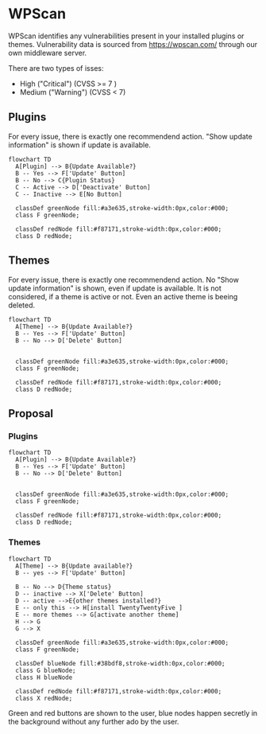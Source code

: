 # WPScan

WPScan identifies any vulnerabilities present in your installed plugins or themes.
Vulnerability data is sourced from https://wpscan.com/ through our own middleware server.

There are two types of isses:
- High ("Critical") (CVSS >= 7 )
- Medium ("Warning") (CVSS < 7)

## Plugins
For every issue, there is exactly one recommendend action. "Show update information" is shown if update is available.
```mermaid
flowchart TD
  A[Plugin] --> B{Update Available?}
  B -- Yes --> F['Update' Button]
  B -- No --> C{Plugin Status}
  C -- Active --> D['Deactivate' Button]
  C -- Inactive --> E[No Button]

  classDef greenNode fill:#a3e635,stroke-width:0px,color:#000;
  class F greenNode;

  classDef redNode fill:#f87171,stroke-width:0px,color:#000;
  class D redNode;
```

## Themes
For every issue, there is exactly one recommendend action. No "Show update information" is shown, even if update is available.
It is not considered, if a theme is active or not. Even an active theme is beeing deleted.
```mermaid
flowchart TD
  A[Theme] --> B{Update Available?}
  B -- Yes --> F['Update' Button]
  B -- No --> D['Delete' Button]


  classDef greenNode fill:#a3e635,stroke-width:0px,color:#000;
  class F greenNode;

  classDef redNode fill:#f87171,stroke-width:0px,color:#000;
  class D redNode;
```

## Proposal
### Plugins
```mermaid
flowchart TD
  A[Plugin] --> B{Update Available?}
  B -- Yes --> F['Update' Button]
  B -- No --> D['Delete' Button]


  classDef greenNode fill:#a3e635,stroke-width:0px,color:#000;
  class F greenNode;

  classDef redNode fill:#f87171,stroke-width:0px,color:#000;
  class D redNode;
```

### Themes
```mermaid
flowchart TD
  A[Theme] --> B{Update available?}
  B -- yes --> F['Update' Button]

  B -- No --> D{Theme status}
  D -- inactive --> X['Delete' Button]
  D -- active -->E{other themes installed?}
  E -- only this --> H[install TwentyTwentyFive ]
  E -- more themes --> G[activate another theme]
  H --> G
  G --> X

  classDef greenNode fill:#a3e635,stroke-width:0px,color:#000;
  class F greenNode;

  classDef blueNode fill:#38bdf8,stroke-width:0px,color:#000;
  class G blueNode;
  class H blueNode

  classDef redNode fill:#f87171,stroke-width:0px,color:#000;
  class X redNode;
```
Green and red buttons are shown to the user, blue nodes happen secretly in the background without any further ado by the user.
